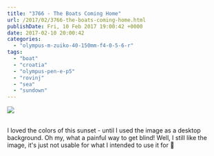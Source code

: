 ```yaml
---
title: "3766 - The Boats Coming Home"
url: /2017/02/3766-the-boats-coming-home.html
publishDate: Fri, 10 Feb 2017 19:00:42 +0000
date: 2017-02-10 20:00:42
categories: 
  - "olympus-m-zuiko-40-150mm-f4-0-5-6-r"
tags: 
  - "boat"
  - "croatia"
  - "olympus-pen-e-p5"
  - "rovinj"
  - "sea"
  - "sundown"
---
```

<div class="container">
<div class="center"><a target="_blank" href="https://d25zfm9zpd7gm5.cloudfront.net/1200x1200/2016/20160802_203140_lr.jpg"><img class="webfeedsFeaturedVisual" src="https://d25zfm9zpd7gm5.cloudfront.net/0600x0600/2016/20160802_203140_lr.jpg" /></a></div>
</div>
<br />

I loved the colors of this sunset - until I used the image as a desktop background. Oh my, what a painful way to get blind! Well, I still like the image, it's just not usable for what I intended to use it for 🙂
